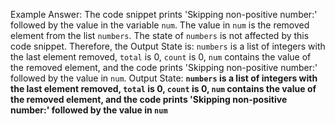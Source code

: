 Example Answer: 
The code snippet prints 'Skipping non-positive number:' followed by the value in the variable `num`. The value in `num` is the removed element from the list `numbers`. The state of `numbers` is not affected by this code snippet. Therefore, the Output State is: `numbers` is a list of integers with the last element removed, `total` is 0, `count` is 0, `num` contains the value of the removed element, and the code prints 'Skipping non-positive number:' followed by the value in `num`.
Output State: **`numbers` is a list of integers with the last element removed, `total` is 0, `count` is 0, `num` contains the value of the removed element, and the code prints 'Skipping non-positive number:' followed by the value in `num`**